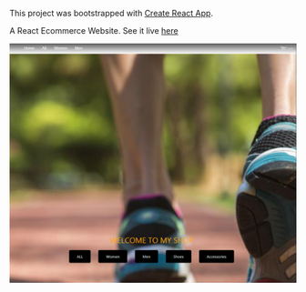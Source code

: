 This project was bootstrapped with [Create React App](https://github.com/facebook/create-react-app).

A React Ecommerce Website. See it live [here](https://ecommerce-shoes.netlify.com/)

 <div align="center">
     <img src="/public/ecommerce-shoes.png" width="700px"</img> 
 </div>

 
